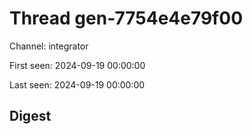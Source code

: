 # Thread gen-7754e4e79f00
Channel: integrator

First seen: 2024-09-19 00:00:00

Last seen: 2024-09-19 00:00:00

## Digest


